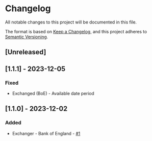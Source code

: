# Changelog
All notable changes to this project will be documented in this file.

The format is based on [Keep a Changelog](https://keepachangelog.com/en/1.0.0/),
and this project adheres to [Semantic Versioning](https://semver.org/spec/v2.0.0.html).

## [Unreleased]

## [1.1.1] - 2023-12-05

### Fixed
- Exchanged (BoE) - Available date period

## [1.1.0] - 2023-12-02

### Added
- Exchanger - Bank of England - [\#1](../../../issues/1)
